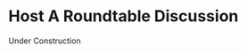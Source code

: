 # Host A Roundtable Discussion

Under Construction

<!--
TODO: fill out this practice

## Nuances

## How to Improve

## Supporting Capabilities
-->
